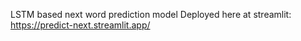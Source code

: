 LSTM based next word prediction model
Deployed here at streamlit: https://predict-next.streamlit.app/
